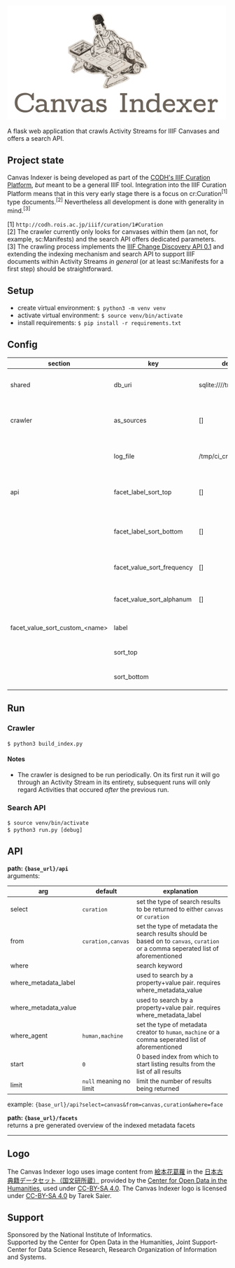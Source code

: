 ![Canvas Indexer](logo_500px.png)

A flask web application that crawls Activity Streams for IIIF Canvases and offers a search API.

## Project state

Canvas Indexer is being developed as part of the [CODH's IIIF Curation Platform](codh.rois.ac.jp/iiif-curation-platform/), *but* meant to be a general IIIF tool. Integration into the IIIF Curation Platform means that in this very early stage there is a focus on cr:Curation<sup>[1]</sup> type documents.<sup>[2]</sup> Nevertheless all development is done with generality in mind.<sup>[3]</sup>

[1] `http://codh.rois.ac.jp/iiif/curation/1#Curation`  
[2] The crawler currently only looks for canvases within them (an not, for example, sc:Manifests) and the search API offers dedicated parameters.  
[3] The crawling process implements the [IIIF Change Discovery API 0.1](http://preview.iiif.io/api/discovery/api/discovery/0.1/) and extending the indexing mechanism and search API to support IIIF documents within Activity Streams *in general* (or at least sc:Manifests for a first step) should be straightforward.

## Setup

* create virtual environment: `$ python3 -m venv venv`
* activate virtual environment: `$ source venv/bin/activate`
* install requirements: `$ pip install -r requirements.txt`

## Config

section | key | default | explanation
------- | --- | ------- | -----------
shared | db\_uri | sqlite:////tmp/ci\_tmp.db | a [SQLAlchemy database URI](http://docs.sqlalchemy.org/en/latest/core/engines.html#database-urls) (file system paths have to be absolute)
crawler | as\_sources | [] | comma seperated list of links to [Activity Streams](https://www.w3.org/TR/activitystreams-core/) in form of OrderedCollections
&zwnj; | log\_file | /tmp/ci\_crawl\_log.txt | file system path to where the crawling details should be logged
api | facet\_label\_sort\_top | [] | comma seperated list defining the beginning of the list returned for the `/facets` endpoint
&zwnj; | facet\_label\_sort\_bottom | [] | comma seperated list defining the end of the list returned for the `/facets` endpoint
&zwnj; | facet\_value\_sort\_frequency | [] | comma seperated list of facets to be sorted by frequency
&zwnj; | facet\_value\_sort\_alphanum | [] | comma seperated list of facets to be sorted alphanumerically
facet\_value\_sort\_custom\_&lt;name&gt; | label | &zwnj; | facet label for which a custom order is defined
&zwnj; | sort\_top | &zwnj; | comma seperated list defining the beginning
&zwnj; | sort\_bottom | &zwnj; | comma seperated list defining the end

## Run
### Crawler

    $ python3 build_index.py

#### Notes

* The crawler is designed to be run periodically. On its first run it will go through an Activity Stream in its entirety, subsequent runs will only regard Activities that occured *after* the previous run.

### Search API

    $ source venv/bin/activate
    $ python3 run.py [debug]

## API

**path: `{base_url}/api`**  
arguments:

arg | default | explanation
--- | -------- | -----------
select | `curation` | set the type of search results to be returned to either `canvas` or `curation`
from | `curation,canvas` | set the type of metadata the search results should be based on to `canvas`, `curation` or a comma seperated list of aforementioned
where |  | search keyword
where\_metadata\_label |  | used to search by a property+value pair. requires where\_metadata\_value
where\_metadata\_value |  | used to search by a property+value pair. requires where\_metadata\_label
where\_agent | `human,machine` | set the type of metadata creator to `human`, `machine` or a comma seperated list of aforementioned
start | `0` | 0 based index from which to start listing results from the list of all results
limit | `null` meaning no limit | limit the number of results being returned

example: `{base_url}/api?select=canvas&from=canvas,curation&where=face`


**path: `{base_url}/facets`**  
returns a pre generated overview of the indexed metadata facets

- - -

## Logo
The Canvas Indexer logo uses image content from [絵本花葛蘿](http://codh.rois.ac.jp/pmjt/book/200015291/) in the [日本古典籍データセット（国文研所蔵）](http://codh.rois.ac.jp/pmjt/book/) provided by the [Center for Open Data in the Humanities](http://codh.rois.ac.jp/), used under [CC-BY-SA 4.0](http://creativecommons.org/licenses/by-sa/4.0/).
The Canvas Indexer logo is licensed under [CC-BY-SA 4.0](http://creativecommons.org/licenses/by-sa/4.0/) by Tarek Saier.

## Support
Sponsored by the National Institute of Informatics.  
Supported by the Center for Open Data in the Humanities, Joint Support-Center for Data Science Research, Research Organization of Information and Systems.
